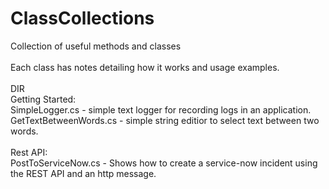 # ClassCollections<br />
Collection of useful methods and classes<br />
<br />
Each class has notes detailing how it works and usage examples.<br /> 
<br />
DIR<br />
Getting Started:<br />
SimpleLogger.cs - simple text logger for recording logs in an application.<br />
GetTextBetweenWords.cs - simple string editior to select text between two words.<br />
<br />
Rest API:<br />
PostToServiceNow.cs - Shows how to create a service-now incident using the REST API and an http message. <br />
<br />
